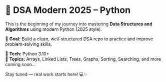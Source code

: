 # 🚀 DSA Modern 2025 – Python

This is the beginning of my journey into mastering **Data Structures and Algorithms** using modern Python (2025 style).

📌 **Goal:** Build a clean, well-structured DSA repo to practice and improve problem-solving skills.

🔧 **Tech:** Python 3.10+  
🧠 **Topics:** Arrays, Linked Lists, Trees, Graphs, Sorting, Searching, and more coming soon...

Stay tuned — real work starts here! 💻✨
